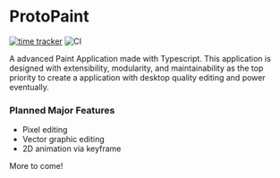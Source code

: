 # ProtoPaint
[![time tracker](https://wakatime.com/badge/github/maxdevos49/ProtoPaint.svg)](https://wakatime.com/badge/github/maxdevos49/ProtoPaint)
![CI](https://github.com/maxdevos49/ProtoPaint/workflows/CI/badge.svg?branch=master)

A advanced Paint Application made with Typescript. This application is designed with extensibility, modularity, and maintainability as the top priority to create a application with desktop quality editing and power eventually.
  
### Planned Major Features
- Pixel editing
- Vector graphic editing
- 2D animation via keyframe

More to come!